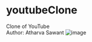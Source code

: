 # youtubeClone
Clone of YouTube
<br>
Author: Atharva Sawant
![image](https://github.com/AtharvaSawant005/youtubeClone/assets/160507886/36b0c5ac-6062-4ac9-85fb-097332289c9d)
